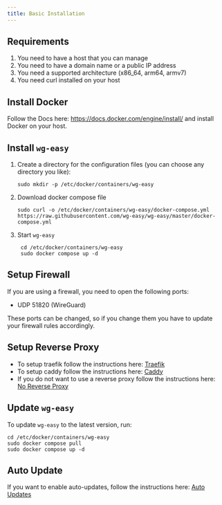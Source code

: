 ```yaml
---
title: Basic Installation
---
```


<!-- TOOD: add docs for pihole, nginx, caddy, traefik -->

## Requirements

1. You need to have a host that you can manage
2. You need to have a domain name or a public IP address
3. You need a supported architecture (x86_64, arm64, armv7)
4. You need curl installed on your host

## Install Docker

Follow the Docs here: <https://docs.docker.com/engine/install/> and install Docker on your host.

## Install `wg-easy`

1. Create a directory for the configuration files (you can choose any directory you like):

    ```shell
    sudo mkdir -p /etc/docker/containers/wg-easy
    ```

2. Download docker compose file

    ```shell
    sudo curl -o /etc/docker/containers/wg-easy/docker-compose.yml https://raw.githubusercontent.com/wg-easy/wg-easy/master/docker-compose.yml
    ```

3. Start `wg-easy`

    ```shell
     cd /etc/docker/containers/wg-easy
     sudo docker compose up -d
    ```

## Setup Firewall

If you are using a firewall, you need to open the following ports:

- UDP 51820 (WireGuard)

These ports can be changed, so if you change them you have to update your firewall rules accordingly.

## Setup Reverse Proxy

- To setup traefik follow the instructions here: [Traefik](./traefik.md)
- To setup caddy follow the instructions here: [Caddy](./caddy.md)
- If you do not want to use a reverse proxy follow the instructions here: [No Reverse Proxy](./reverse-proxyless.md)

## Update `wg-easy`

To update `wg-easy` to the latest version, run:

```shell
cd /etc/docker/containers/wg-easy
sudo docker compose pull
sudo docker compose up -d
```

## Auto Update

If you want to enable auto-updates, follow the instructions here: [Auto Updates][auto-updates]

[auto-updates]: ./auto-updates.md
